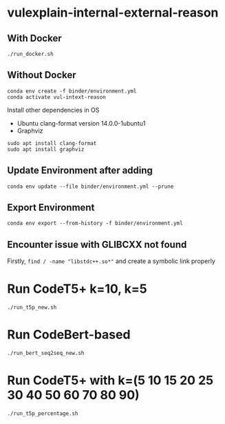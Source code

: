 # vulexplain-internal-external-reason
## With Docker
```console
./run_docker.sh
```
## Without Docker
```console
conda env create -f binder/environment.yml
conda activate vul-intext-reason
```

Install other dependencies in OS
+ Ubuntu clang-format version 14.0.0-1ubuntu1
+ Graphviz
```console
sudo apt install clang-format
sudo apt install graphviz
```

## Update Environment after adding
```console
conda env update --file binder/environment.yml --prune
```
## Export Environment
```console
conda env export --from-history -f binder/environment.yml
```


## Encounter issue with GLIBCXX not found
Firstly, `find / -name "libstdc++.so*"` and create a symbolic link properly

# Run CodeT5+ k=10, k=5
```console
./run_t5p_new.sh
```
# Run CodeBert-based
```console
./run_bert_seq2seq_new.sh
```
# Run CodeT5+ with k=(5 10 15 20 25 30 40 50 60 70 80 90)
```console
./run_t5p_percentage.sh
```

